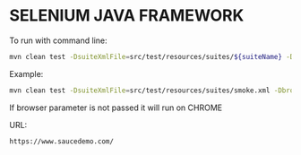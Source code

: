 # SELENIUM JAVA FRAMEWORK

To run with command line:

```sh
mvn clean test -DsuiteXmlFile=src/test/resources/suites/${suiteName} -Dbrowser=${browserName}
```

Example:

```sh
mvn clean test -DsuiteXmlFile=src/test/resources/suites/smoke.xml -Dbrowser=EDGE
```

If browser parameter is not passed it will run on CHROME

URL:

```
https://www.saucedemo.com/
```